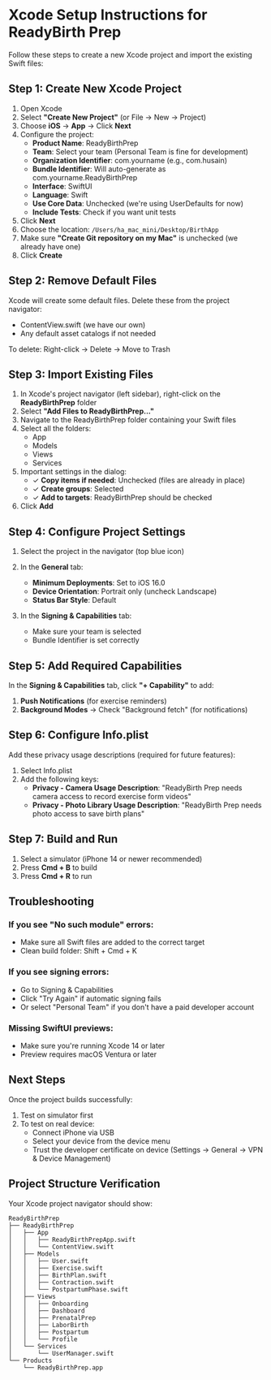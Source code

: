 # Xcode Setup Instructions for ReadyBirth Prep

Follow these steps to create a new Xcode project and import the existing Swift files:

## Step 1: Create New Xcode Project

1. Open Xcode
2. Select **"Create New Project"** (or File → New → Project)
3. Choose **iOS** → **App** → Click **Next**
4. Configure the project:
   - **Product Name**: ReadyBirthPrep
   - **Team**: Select your team (Personal Team is fine for development)
   - **Organization Identifier**: com.yourname (e.g., com.husain)
   - **Bundle Identifier**: Will auto-generate as com.yourname.ReadyBirthPrep
   - **Interface**: SwiftUI
   - **Language**: Swift
   - **Use Core Data**: Unchecked (we're using UserDefaults for now)
   - **Include Tests**: Check if you want unit tests
5. Click **Next**
6. Choose the location: `/Users/ha_mac_mini/Desktop/BirthApp`
7. Make sure **"Create Git repository on my Mac"** is unchecked (we already have one)
8. Click **Create**

## Step 2: Remove Default Files

Xcode will create some default files. Delete these from the project navigator:
- ContentView.swift (we have our own)
- Any default asset catalogs if not needed

To delete: Right-click → Delete → Move to Trash

## Step 3: Import Existing Files

1. In Xcode's project navigator (left sidebar), right-click on the **ReadyBirthPrep** folder
2. Select **"Add Files to ReadyBirthPrep..."**
3. Navigate to the ReadyBirthPrep folder containing your Swift files
4. Select all the folders:
   - App
   - Models
   - Views
   - Services
5. Important settings in the dialog:
   - ✓ **Copy items if needed**: Unchecked (files are already in place)
   - ✓ **Create groups**: Selected
   - ✓ **Add to targets**: ReadyBirthPrep should be checked
6. Click **Add**

## Step 4: Configure Project Settings

1. Select the project in the navigator (top blue icon)
2. In the **General** tab:
   - **Minimum Deployments**: Set to iOS 16.0
   - **Device Orientation**: Portrait only (uncheck Landscape)
   - **Status Bar Style**: Default

3. In the **Signing & Capabilities** tab:
   - Make sure your team is selected
   - Bundle Identifier is set correctly

## Step 5: Add Required Capabilities

In the **Signing & Capabilities** tab, click **"+ Capability"** to add:

1. **Push Notifications** (for exercise reminders)
2. **Background Modes** → Check "Background fetch" (for notifications)

## Step 6: Configure Info.plist

Add these privacy usage descriptions (required for future features):

1. Select Info.plist
2. Add the following keys:
   - **Privacy - Camera Usage Description**: "ReadyBirth Prep needs camera access to record exercise form videos"
   - **Privacy - Photo Library Usage Description**: "ReadyBirth Prep needs photo access to save birth plans"

## Step 7: Build and Run

1. Select a simulator (iPhone 14 or newer recommended)
2. Press **Cmd + B** to build
3. Press **Cmd + R** to run

## Troubleshooting

### If you see "No such module" errors:
- Make sure all Swift files are added to the correct target
- Clean build folder: Shift + Cmd + K

### If you see signing errors:
- Go to Signing & Capabilities
- Click "Try Again" if automatic signing fails
- Or select "Personal Team" if you don't have a paid developer account

### Missing SwiftUI previews:
- Make sure you're running Xcode 14 or later
- Preview requires macOS Ventura or later

## Next Steps

Once the project builds successfully:

1. Test on simulator first
2. To test on real device:
   - Connect iPhone via USB
   - Select your device from the device menu
   - Trust the developer certificate on device (Settings → General → VPN & Device Management)

## Project Structure Verification

Your Xcode project navigator should show:
```
ReadyBirthPrep
├── ReadyBirthPrep
│   ├── App
│   │   ├── ReadyBirthPrepApp.swift
│   │   └── ContentView.swift
│   ├── Models
│   │   ├── User.swift
│   │   ├── Exercise.swift
│   │   ├── BirthPlan.swift
│   │   ├── Contraction.swift
│   │   └── PostpartumPhase.swift
│   ├── Views
│   │   ├── Onboarding
│   │   ├── Dashboard
│   │   ├── PrenatalPrep
│   │   ├── LaborBirth
│   │   ├── Postpartum
│   │   └── Profile
│   └── Services
│       └── UserManager.swift
└── Products
    └── ReadyBirthPrep.app
```